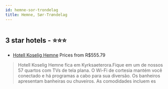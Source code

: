 ```yaml
---
id: hemne-sor-trondelag
title: Hemne, Sør-Trøndelag
---
```


<center><img src="https://i.travelapi.com/hotels/27000000/26770000/26763000/26762965/5ec52df5_z.jpg" alt="" /></center>


##  3 star hotels - ⭐️⭐️⭐️

-    [Hotell Koselig Hemne](https://www.hurb.com/br/aud/https://www.hurb.com/br/hotels/hemne/hotell-koselig-hemne-HT-YQ87?cmp=18055) Prices from R$555.79
   > Hotell Koselig Hemne fica em Kyrksaeterora.Fique em um de nossos 57 quartos com TVs de tela plana. O Wi-Fi de cortesia mantém você conectado e há programas a cabo para sua diversão. Os banheiros apresentam banheiras ou chuveiros. As comodidades incluem es
